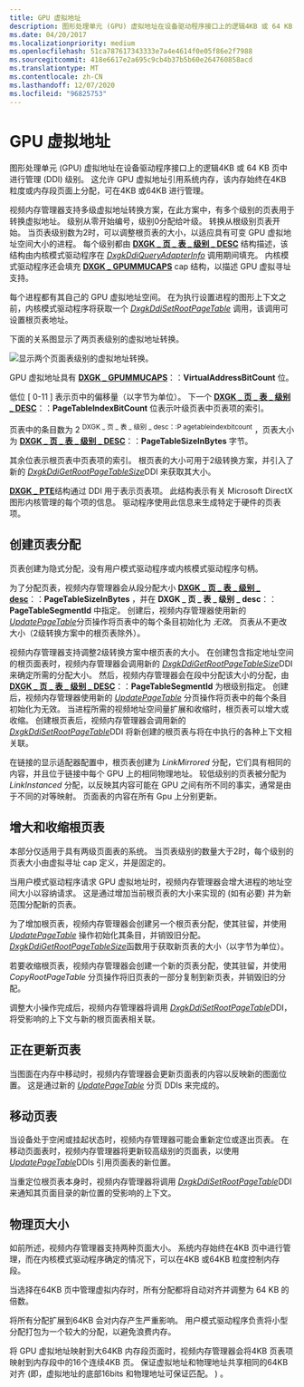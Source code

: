 ```yaml
---
title: GPU 虚拟地址
description: 图形处理单元 (GPU) 虚拟地址在设备驱动程序接口上的逻辑4KB 或 64 KB 页中进行管理 (DDI) 级别。
ms.date: 04/20/2017
ms.localizationpriority: medium
ms.openlocfilehash: 51ca787617343333e7a4e4614f0e05f86e2f7988
ms.sourcegitcommit: 418e6617e2a695c9cb4b37b5b60e264760858acd
ms.translationtype: MT
ms.contentlocale: zh-CN
ms.lasthandoff: 12/07/2020
ms.locfileid: "96825753"
---
```

# <a name="gpu-virtual-address"></a>GPU 虚拟地址


图形处理单元 (GPU) 虚拟地址在设备驱动程序接口上的逻辑4KB 或 64 KB 页中进行管理 (DDI) 级别。 这允许 GPU 虚拟地址引用系统内存，该内存始终在4KB 粒度或内存段页面上分配，可在4KB 或64KB 进行管理。

视频内存管理器支持多级虚拟地址转换方案，在此方案中，有多个级别的页表用于转换虚拟地址。 级别从零开始编号，级别0分配给叶级。 转换从根级别页表开始。 当页表级别数为2时，可以调整根页表的大小，以适应具有可变 GPU 虚拟地址空间大小的进程。 每个级别都由 [**DXGK \_ 页 \_ 表 \_ 级别 \_ DESC**](/windows-hardware/drivers/ddi/d3dkmddi/ns-d3dkmddi-_dxgk_page_table_level_desc) 结构描述，该结构由内核模式驱动程序在 [*DxgkDdiQueryAdapterInfo*](/windows-hardware/drivers/ddi/d3dkmddi/nc-d3dkmddi-dxgkddi_queryadapterinfo) 调用期间填充。 内核模式驱动程序还会填充 [**DXGK \_ GPUMMUCAPS**](/windows-hardware/drivers/ddi/d3dkmddi/ns-d3dkmddi-_dxgk_gpummucaps) cap 结构，以描述 GPU 虚拟寻址支持。

每个进程都有其自己的 GPU 虚拟地址空间。 在为执行设置进程的图形上下文之前，内核模式驱动程序将获取一个 [*DxgkDdiSetRootPageTable*](/windows-hardware/drivers/ddi/d3dkmddi/nc-d3dkmddi-dxgkddi_setrootpagetable) 调用，该调用可设置根页表地址。

下面的关系图显示了两页表级别的虚拟地址转换。

![显示两个页面表级别的虚拟地址转换。](images/gpu-virtual-address.1.png)

GPU 虚拟地址具有 [**DXGK \_ GPUMMUCAPS**](/windows-hardware/drivers/ddi/d3dkmddi/ns-d3dkmddi-_dxgk_gpummucaps)：：**VirtualAddressBitCount** 位。

低位 \[ 0-11 \] 表示页中的偏移量（以字节为单位）。 下一个 [**DXGK \_ 页 \_ 表 \_ 级别 \_ DESC**](/windows-hardware/drivers/ddi/d3dkmddi/ns-d3dkmddi-_dxgk_page_table_level_desc)：：**PageTableIndexBitCount** 位表示叶级页表中页表项的索引。

页表中的条目数为 2 <sup>DXGK \_ 页 \_ 表 \_ 级别 \_ desc：:P agetableindexbitcount</sup> ，页表大小为 [**DXGK \_ 页 \_ 表 \_ 级别 \_ DESC**](/windows-hardware/drivers/ddi/d3dkmddi/ns-d3dkmddi-_dxgk_page_table_level_desc)：：**PageTableSizeInBytes** 字节。

其余位表示根页表中页表项的索引。 根页表的大小可用于2级转换方案，并引入了新的 [*DxgkDdiGetRootPageTableSize*](/windows-hardware/drivers/ddi/d3dkmddi/nc-d3dkmddi-dxgkddi_getrootpagetablesize)DDI 来获取其大小。

[**DXGK \_ PTE**](/windows-hardware/drivers/ddi/d3dukmdt/ns-d3dukmdt-_dxgk_pte)结构通过 DDI 用于表示页表项。 此结构表示有关 Microsoft DirectX 图形内核管理的每个项的信息。 驱动程序使用此信息来生成特定于硬件的页表项。

## <a name="span-idcreation_of_page_table_allocationsspanspan-idcreation_of_page_table_allocationsspanspan-idcreation_of_page_table_allocationsspancreation-of-page-table-allocations"></a><span id="Creation_of_page_table_allocations"></span><span id="creation_of_page_table_allocations"></span><span id="CREATION_OF_PAGE_TABLE_ALLOCATIONS"></span>创建页表分配


页表创建为隐式分配，没有用户模式驱动程序或内核模式驱动程序句柄。

为了分配页表，视频内存管理器会从段分配大小 [**DXGK \_ 页 \_ 表 \_ 级别 \_ desc**](/windows-hardware/drivers/ddi/d3dkmddi/ns-d3dkmddi-_dxgk_page_table_level_desc)：：**PageTableSizeInBytes** ，并在 **DXGK \_ 页 \_ 表 \_ 级别 \_ desc**：：**PageTableSegmentId** 中指定。 创建后，视频内存管理器使用新的 [*UpdatePageTable*](./dxgkddiupdatepagetable.md)分页操作将页表中的每个条目初始化为 *无效*。 页表从不更改大小（2级转换方案中的根页表除外）。

视频内存管理器支持调整2级转换方案中根页表的大小。 在创建包含指定地址空间的根页面表时，视频内存管理器会调用新的 [*DxgkDdiGetRootPageTableSize*](/windows-hardware/drivers/ddi/d3dkmddi/nc-d3dkmddi-dxgkddi_getrootpagetablesize)DDI 来确定所需的分配大小。 然后，视频内存管理器会在段中分配该大小的分配，由 [**DXGK \_ 页 \_ 表 \_ 级别 \_ DESC**](/windows-hardware/drivers/ddi/d3dkmddi/ns-d3dkmddi-_dxgk_page_table_level_desc)：：**PageTableSegmentId** 为根级别指定。 创建后，视频内存管理器使用新的 [*UpdatePageTable*](./dxgkddiupdatepagetable.md) 分页操作将页表中的每个条目初始化为无效。 当进程所需的视频地址空间量扩展和收缩时，根页表可以增大或收缩。 创建根页表后，视频内存管理器会调用新的 [*DxgkDdiSetRootPageTable*](/windows-hardware/drivers/ddi/d3dkmddi/nc-d3dkmddi-dxgkddi_setrootpagetable)DDI 将新创建的根页表与将在中执行的各种上下文相关联。

在链接的显示适配器配置中，根页表创建为 *LinkMirrored* 分配，它们具有相同的内容，并且位于链接中每个 GPU 上的相同物理地址。 较低级别的页表被分配为 *LinkInstanced* 分配，以反映其内容可能在 GPU 之间有所不同的事实，通常是由于不同的对等映射。 页面表的内容在所有 Gpu 上分别更新。

## <a name="span-idgrowing_and_shrinking_a_root_page_tablespanspan-idgrowing_and_shrinking_a_root_page_tablespanspan-idgrowing_and_shrinking_a_root_page_tablespangrowing-and-shrinking-a-root-page-table"></a><span id="Growing_and_shrinking_a_root_page_table"></span><span id="growing_and_shrinking_a_root_page_table"></span><span id="GROWING_AND_SHRINKING_A_ROOT_PAGE_TABLE"></span>增大和收缩根页表


本部分仅适用于具有两级页面表的系统。 当页表级别的数量大于2时，每个级别的页表大小由虚拟寻址 cap 定义，并是固定的。

当用户模式驱动程序请求 GPU 虚拟地址时，视频内存管理器会增大进程的地址空间大小以容纳请求。 这是通过增加当前根页表的大小来实现的 (如有必要) 并为新范围分配新的页表。

为了增加根页表，视频内存管理器会创建另一个根页表分配，使其驻留，并使用 [*UpdatePageTable*](./dxgkddiupdatepagetable.md) 操作初始化其条目，并销毁旧分配。 [*DxgkDdiGetRootPageTableSize*](/windows-hardware/drivers/ddi/d3dkmddi/nc-d3dkmddi-dxgkddi_getrootpagetablesize)函数用于获取新页表的大小（以字节为单位）。

若要收缩根页表，视频内存管理器会创建一个新的页表分配，使其驻留，并使用 *CopyRootPageTable* 分页操作将旧页表的一部分复制到新页表，并销毁旧的分配。

调整大小操作完成后，视频内存管理器将调用 [*DxgkDdiSetRootPageTable*](/windows-hardware/drivers/ddi/d3dkmddi/nc-d3dkmddi-dxgkddi_setrootpagetable)DDI，将受影响的上下文与新的根页面表相关联。

## <a name="span-idupdating_page_tablespanspan-idupdating_page_tablespanspan-idupdating_page_tablespanupdating-page-table"></a><span id="Updating_page_table"></span><span id="updating_page_table"></span><span id="UPDATING_PAGE_TABLE"></span>正在更新页表


当图面在内存中移动时，视频内存管理器会更新页面表的内容以反映新的图面位置。 这是通过新的 [*UpdatePageTable*](./dxgkddiupdatepagetable.md) 分页 DDIs 来完成的。

## <a name="span-idmoving_a_page_tablespanspan-idmoving_a_page_tablespanspan-idmoving_a_page_tablespanmoving-a-page-table"></a><span id="Moving_a_page_table"></span><span id="moving_a_page_table"></span><span id="MOVING_A_PAGE_TABLE"></span>移动页表


当设备处于空闲或挂起状态时，视频内存管理器可能会重新定位或逐出页表。 在移动页面表时，视频内存管理器将更新较高级别的页面表，以使用 [*UpdatePageTable*](./dxgkddiupdatepagetable.md)DDIs 引用页面表的新位置。

当重定位根页表本身时，视频内存管理器将调用 [*DxgkDdiSetRootPageTable*](/windows-hardware/drivers/ddi/d3dkmddi/nc-d3dkmddi-dxgkddi_setrootpagetable)DDI 来通知其页面目录的新位置的受影响的上下文。

## <a name="span-idphysical_page_sizespanspan-idphysical_page_sizespanspan-idphysical_page_sizespanphysical-page-size"></a><span id="Physical_page_size"></span><span id="physical_page_size"></span><span id="PHYSICAL_PAGE_SIZE"></span>物理页大小


如前所述，视频内存管理器支持两种页面大小。 系统内存始终在4KB 页中进行管理，而在内核模式驱动程序确定的情况下，可以在4KB 或64KB 粒度控制内存段。

当选择在64KB 页中管理虚拟内存时，所有分配都将自动对齐并调整为 64 KB 的倍数。

将所有分配扩展到64KB 会对内存产生严重影响。 用户模式驱动程序负责将小型分配打包为一个较大的分配，以避免浪费内存。

将 GPU 虚拟地址映射到大64KB 内存段页面时，视频内存管理器会将4KB 页表项映射到内存段中的16个连续4KB 页。 保证虚拟地址和物理地址共享相同的64KB 对齐 (即，虚拟地址的底部16bits 和物理地址可保证匹配。 ) 。

 

